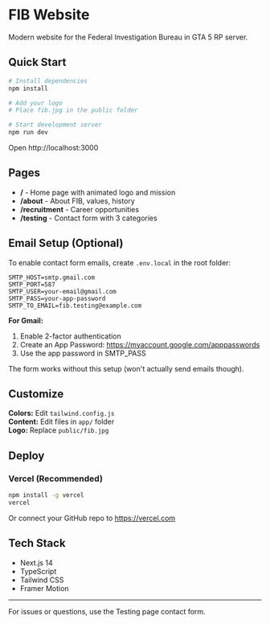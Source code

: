 # FIB Website

Modern website for the Federal Investigation Bureau in GTA 5 RP server.

## Quick Start

```bash
# Install dependencies
npm install

# Add your logo
# Place fib.jpg in the public folder

# Start development server
npm run dev
```

Open http://localhost:3000

## Pages

- **/** - Home page with animated logo and mission
- **/about** - About FIB, values, history
- **/recruitment** - Career opportunities
- **/testing** - Contact form with 3 categories

## Email Setup (Optional)

To enable contact form emails, create `.env.local` in the root folder:

```env
SMTP_HOST=smtp.gmail.com
SMTP_PORT=587
SMTP_USER=your-email@gmail.com
SMTP_PASS=your-app-password
SMTP_TO_EMAIL=fib.testing@example.com
```

**For Gmail:**
1. Enable 2-factor authentication
2. Create an App Password: https://myaccount.google.com/apppasswords
3. Use the app password in SMTP_PASS

The form works without this setup (won't actually send emails though).

## Customize

**Colors:** Edit `tailwind.config.js`  
**Content:** Edit files in `app/` folder  
**Logo:** Replace `public/fib.jpg`

## Deploy

### Vercel (Recommended)
```bash
npm install -g vercel
vercel
```

Or connect your GitHub repo to https://vercel.com

## Tech Stack

- Next.js 14
- TypeScript
- Tailwind CSS
- Framer Motion

---

For issues or questions, use the Testing page contact form.
